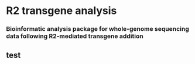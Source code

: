 # R2 transgene analysis
### Bioinformatic analysis package for whole-genome sequencing data following R2-mediated transgene addition

## test
